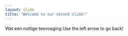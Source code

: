```yaml
---
layout: slide
title: "Welcome to our second slide!"
---
```

Wat een nuttige toevoeging
Use the left arrow to go back!
